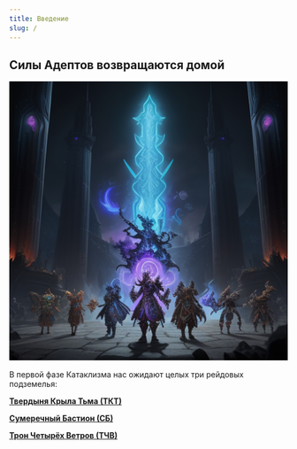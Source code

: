 ```yaml
---
title: Введение
slug: /
---
```


## Силы Адептов возвращаются домой

![Coming Home](/img/adepts_home2.png)

В первой фазе Катаклизма нас ожидают целых три рейдовых подземелья:

[**Твердыня Крыла Тьма (ТКТ)**](docs/bd/intro)

[**Сумеречный Бастион (СБ)**](docs/bot/intro)

[**Трон Четырёх Ветров (ТЧВ)**](docs/tfw/intro)
